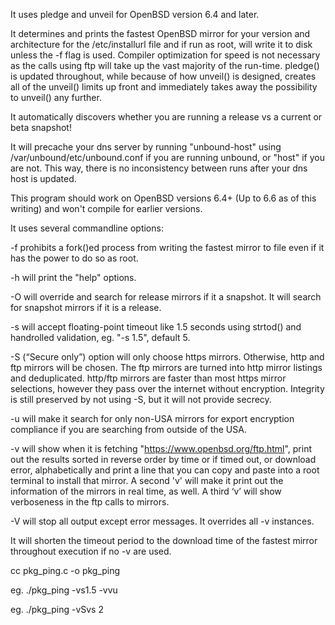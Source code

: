 It uses pledge and unveil for OpenBSD version 6.4 and later.

It determines and prints the fastest OpenBSD mirror for your version and architecture for the /etc/installurl file and if run 
as root, will write it to disk unless the -f flag is used.
Compiler optimization for speed is not necessary as the calls using ftp will take up the vast majority of the run-time. 
pledge() is updated throughout, while because of how unveil() is designed, creates all of the unveil() limits up front and
immediately takes away the possibility to unveil() any further.

It automatically discovers whether you are running a release vs a current or beta snapshot!

It will precache your dns server by running "unbound-host" using /var/unbound/etc/unbound.conf if you are running unbound,
or "host" if you are not. This way, there is no inconsistency between runs after your dns host is updated.
 
This program should work on OpenBSD versions 6.4+ (Up to 6.6 as of this writing) and won't compile for earlier versions.

It uses several commandline options:

-f prohibits a fork()ed process from writing the fastest mirror to file even if it has the power to do so as root.

-h will print the "help" options.

-O will override and search for release mirrors if it a snapshot. It will search for snapshot mirrors if it is a release.

-s will accept floating-point timeout like 1.5 seconds using strtod() and handrolled validation, eg. "-s 1.5", default 5.

-S (“Secure only”) option will only choose https mirrors. Otherwise, http and ftp mirrors will be chosen. The ftp mirrors
   are turned into http mirror listings and deduplicated. http/ftp mirrors are faster than most https mirror selections, however 
   they pass over the internet without encryption. Integrity is still preserved by not using -S, but it will not provide
   secrecy.

-u will make it search for only non-USA mirrors for export encryption compliance if you are searching from outside of the USA.

-v will show when it is fetching "https://www.openbsd.org/ftp.html", print out the results sorted in reverse order by time
   or if timed out, or download error, alphabetically and print a line that you can copy and paste into a root terminal to
   install that mirror.
   A second 'v' will make it print out the information of the mirrors in real time, as well.
   A third ‘v’ will show verboseness in the ftp calls to mirrors.

-V will stop all output except error messages. It overrides all -v instances.

It will shorten the timeout period to the download time of the fastest mirror throughout execution if no -v are used.

cc pkg_ping.c -o pkg_ping

eg. ./pkg_ping -vs1.5 -vvu

eg. ./pkg_ping -vSvs 2
